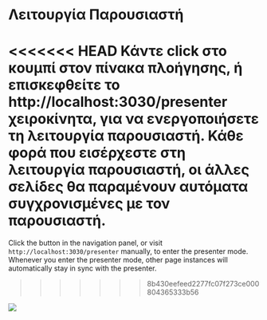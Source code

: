 # Λειτουργία Παρουσιαστή

<<<<<<< HEAD
Κάντε click στο <carbon-user-speaker class="inline-icon-btn"/> κουμπί στον πίνακα πλοήγησης, ή επισκεφθείτε το http://localhost:3030/presenter χειροκίνητα, για να ενεργοποιήσετε τη λειτουργία παρουσιαστή. Κάθε φορά που εισέρχεστε στη λειτουργία παρουσιαστή, οι άλλες σελίδες θα παραμένουν αυτόματα συγχρονισμένες με τον παρουσιαστή.
=======
Click the <carbon-user-speaker class="inline-icon-btn"/> button in the navigation panel, or visit `http://localhost:3030/presenter` manually, to enter the presenter mode. Whenever you enter the presenter mode, other page instances will automatically stay in sync with the presenter.
>>>>>>> 8b430eefeed2277fc07f273ce000804365333b56

![](/screenshots/presenter-mode.png)

